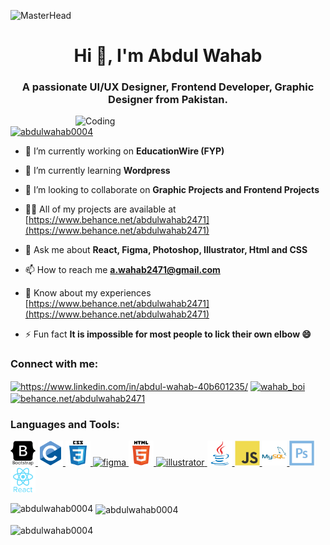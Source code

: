 ![MasterHead](https://user-images.githubusercontent.com/74038190/225813708-98b745f2-7d22-48cf-9150-083f1b00d6c9.gif)
<h1 align="center">Hi 👋, I'm Abdul Wahab</h1>
<h3 align="center">A passionate UI/UX Designer, Frontend Developer, Graphic Designer from Pakistan.</h3>
<img align="right" alt="Coding" width="400" src="https://cdn.dribbble.com/users/730703/screenshots/6581243/avento.gif">

<p align="left"> <a href="https://github.com/ryo-ma/github-profile-trophy"><img src="https://github-profile-trophy.vercel.app/?username=abdulwahab0004" alt="abdulwahab0004" /></a> </p>

- 🔭 I’m currently working on **EducationWire (FYP)**

- 🌱 I’m currently learning **Wordpress**

- 👯 I’m looking to collaborate on **Graphic Projects and Frontend Projects**

- 👨‍💻 All of my projects are available at [https://www.behance.net/abdulwahab2471](https://www.behance.net/abdulwahab2471)

- 💬 Ask me about **React, Figma, Photoshop, Illustrator, Html and CSS**

- 📫 How to reach me **a.wahab2471@gmail.com**

- 📄 Know about my experiences [https://www.behance.net/abdulwahab2471](https://www.behance.net/abdulwahab2471)

- ⚡ Fun fact **It is impossible for most people to lick their own elbow 😄**

<h3 align="left">Connect with me:</h3>
<p align="left">
<a href="https://linkedin.com/in/https://www.linkedin.com/in/abdul-wahab-40b601235/" target="blank"><img align="center" src="https://raw.githubusercontent.com/rahuldkjain/github-profile-readme-generator/master/src/images/icons/Social/linked-in-alt.svg" alt="https://www.linkedin.com/in/abdul-wahab-40b601235/" height="30" width="40" /></a>
<a href="https://instagram.com/wahab_boi" target="blank"><img align="center" src="https://raw.githubusercontent.com/rahuldkjain/github-profile-readme-generator/master/src/images/icons/Social/instagram.svg" alt="wahab_boi" height="30" width="40" /></a>
<a href="https://www.behance.net/behance.net/abdulwahab2471" target="blank"><img align="center" src="https://raw.githubusercontent.com/rahuldkjain/github-profile-readme-generator/master/src/images/icons/Social/behance.svg" alt="behance.net/abdulwahab2471" height="30" width="40" /></a>
</p>

<h3 align="left">Languages and Tools:</h3>
<p align="left"> <a href="https://getbootstrap.com" target="_blank" rel="noreferrer"> <img src="https://raw.githubusercontent.com/devicons/devicon/master/icons/bootstrap/bootstrap-plain-wordmark.svg" alt="bootstrap" width="40" height="40"/> </a> <a href="https://www.cprogramming.com/" target="_blank" rel="noreferrer"> <img src="https://raw.githubusercontent.com/devicons/devicon/master/icons/c/c-original.svg" alt="c" width="40" height="40"/> </a> <a href="https://www.w3schools.com/css/" target="_blank" rel="noreferrer"> <img src="https://raw.githubusercontent.com/devicons/devicon/master/icons/css3/css3-original-wordmark.svg" alt="css3" width="40" height="40"/> </a> <a href="https://www.figma.com/" target="_blank" rel="noreferrer"> <img src="https://www.vectorlogo.zone/logos/figma/figma-icon.svg" alt="figma" width="40" height="40"/> </a> <a href="https://www.w3.org/html/" target="_blank" rel="noreferrer"> <img src="https://raw.githubusercontent.com/devicons/devicon/master/icons/html5/html5-original-wordmark.svg" alt="html5" width="40" height="40"/> </a> <a href="https://www.adobe.com/in/products/illustrator.html" target="_blank" rel="noreferrer"> <img src="https://www.vectorlogo.zone/logos/adobe_illustrator/adobe_illustrator-icon.svg" alt="illustrator" width="40" height="40"/> </a> <a href="https://www.java.com" target="_blank" rel="noreferrer"> <img src="https://raw.githubusercontent.com/devicons/devicon/master/icons/java/java-original.svg" alt="java" width="40" height="40"/> </a> <a href="https://developer.mozilla.org/en-US/docs/Web/JavaScript" target="_blank" rel="noreferrer"> <img src="https://raw.githubusercontent.com/devicons/devicon/master/icons/javascript/javascript-original.svg" alt="javascript" width="40" height="40"/> </a> <a href="https://www.mysql.com/" target="_blank" rel="noreferrer"> <img src="https://raw.githubusercontent.com/devicons/devicon/master/icons/mysql/mysql-original-wordmark.svg" alt="mysql" width="40" height="40"/> </a> <a href="https://www.photoshop.com/en" target="_blank" rel="noreferrer"> <img src="https://raw.githubusercontent.com/devicons/devicon/master/icons/photoshop/photoshop-line.svg" alt="photoshop" width="40" height="40"/> </a> <a href="https://reactjs.org/" target="_blank" rel="noreferrer"> <img src="https://raw.githubusercontent.com/devicons/devicon/master/icons/react/react-original-wordmark.svg" alt="react" width="40" height="40"/> </a> </p>

<p><img align="left" src="https://github-readme-stats.vercel.app/api/top-langs?username=abdulwahab0004&show_icons=true&locale=en&layout=compact" alt="abdulwahab0004" /></p>

<p>&nbsp;<img align="center" src="https://github-readme-stats.vercel.app/api?username=abdulwahab0004&show_icons=true&locale=en" alt="abdulwahab0004" /></p>

<p><img align="center" src="https://github-readme-streak-stats.herokuapp.com/?user=abdulwahab0004&" alt="abdulwahab0004" /></p>

